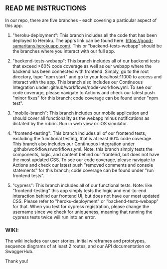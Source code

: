 ## READ ME INSTRUCTIONS
In our repo, there are five branches - each covering a particular aspect of this app.

1. "heroku-deployment": This branch includes all the code that has been deployed to Heroku. The app's link can be found here: https://good-samaritans.herokuapp.com/. This or "backend-tests-webapp" should be the branches where you interact with our full app.

2. "backend-tests-webapp": This branch includes all of our backend tests that exceed >60% code coverage as well as our webapp where the backend has been connected with frontend. Simply, go to the root directory, type "npm start" and go to your localhost:11000 to access and interact with the app. This branch also includes our Continuous Integration under .github/workflows/node-workflow.yml. To see our code coverage, please navigate to Actions and check our latest push "minor fixes" for this branch; code coverage can be found under "npm test".

3. "mobile-branch": This branch includes our mobile application and should cover all functionality as the webapp minus notifications as dictated by the rubric. Run in web view or iOS simulator.

4. "frontend-testing": This branch includes all of our frontend tests, excluding the functional testing, that is at least 60% code coverage. This branch also includes our Continuous Integration under .github/workflows/workflows.yml. Note: this branch simply tests the components, logic, and content behind our frontend, but does not have the most updated CSS. To see our code coverage, please navigate to Actions and check our latest push "removed comments and console statements" for this branch; code coverage can be found under "run frontend tests".

5. "cypress": This branch includes all of our functional tests. Note: like "frontend-testing" this app simply tests the logic and end-to-end interaction behind our frontend UI, but does not have our most updated CSS. Please refer to "heroku-deployment" or "backend-tests-webapp" for that. When you test for cypress registration, please change the username since we check for uniqueness, meaning that running the cypress tests twice will run into an error. 

### WIKI: 
The wiki includes our user stories, initial wireframes and prototypes, sequence diagrams of at least 2 routes, and our API documentation on SwaggerHub.

Thank you!
